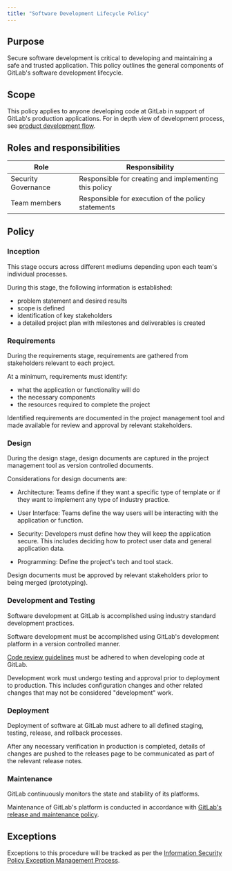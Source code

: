 ```yaml
---
title: "Software Development Lifecycle Policy"
---
```


## Purpose

Secure software development is critical to developing and maintaining a safe and trusted application. This policy outlines the general components of GitLab's software development lifecycle.

## Scope

This policy applies to anyone developing code at GitLab in support of GitLab's production applications. For in depth view of development process, see [product development flow](/handbook/product-development-flow/).

## Roles and responsibilities

| Role  | Responsibility |
|-----------|-----------|
| Security Governance | Responsible for creating and implementing this policy |
| Team members | Responsible for execution of the policy statements |

## Policy

### Inception

This stage occurs across different mediums depending upon each team's individual processes.

During this stage, the following information is established:

- problem statement and desired results
- scope is defined
- identification of key stakeholders
- a detailed project plan with milestones and deliverables is created

### Requirements

During the requirements stage, requirements are gathered from stakeholders relevant to each project.

At a minimum, requirements must identify:

- what the application or functionality will do
- the necessary components
- the resources required to complete the project

Identified requirements are documented in the project management tool and made available for review and approval by relevant stakeholders.

### Design

During the design stage, design documents are captured in the project management tool as version controlled documents.

Considerations for design documents are:

- Architecture: Teams define if they want a specific type of template or if they want to implement any type of industry practice.

- User Interface: Teams define the way users will be interacting with the application or function.

- Security: Developers must define how they will keep the application secure. This includes deciding how to protect user data and general application data.

- Programming: Define the project's tech and tool stack.

Design documents must be approved by relevant stakeholders prior to being merged (prototyping).

### Development and Testing

Software development at GitLab is accomplished using industry standard development practices.

Software development must be accomplished using GitLab's development platform in a version controlled manner.

[Code review guidelines](https://about.gitlab.com/handbook/engineering/workflow/code-review/) must be adhered to when developing code at GitLab.

Development work must undergo testing and approval prior to deployment to production. This includes configuration changes and other related changes that may not be considered "development" work.

### Deployment

Deployment of software at GitLab must adhere to all defined staging, testing, release, and rollback processes.

After any necessary verification in production is completed, details of changes are pushed to the releases page to be communicated as part of the relevant release notes.

### Maintenance

GitLab continuously monitors the state and stability of its platforms.

Maintenance of GitLab's platform is conducted in accordance with [GitLab's release and maintenance policy](https://docs.gitlab.com/ee/policy/maintenance.html).

## Exceptions

Exceptions to this procedure will be tracked as per the [Information Security Policy Exception Management Process](/handbook/security/controlled-document-procedure/#exceptions).
